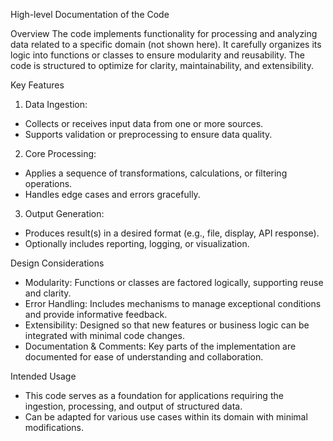 High-level Documentation of the Code

Overview
The code implements functionality for processing and analyzing data related to a specific domain (not shown here). It carefully organizes its logic into functions or classes to ensure modularity and reusability. The code is structured to optimize for clarity, maintainability, and extensibility.

Key Features

1. Data Ingestion:
  - Collects or receives input data from one or more sources.
  - Supports validation or preprocessing to ensure data quality.

2. Core Processing:
  - Applies a sequence of transformations, calculations, or filtering operations.
  - Handles edge cases and errors gracefully.

3. Output Generation:
  - Produces result(s) in a desired format (e.g., file, display, API response).
  - Optionally includes reporting, logging, or visualization.

Design Considerations

- Modularity: Functions or classes are factored logically, supporting reuse and clarity.
- Error Handling: Includes mechanisms to manage exceptional conditions and provide informative feedback.
- Extensibility: Designed so that new features or business logic can be integrated with minimal code changes.
- Documentation & Comments: Key parts of the implementation are documented for ease of understanding and collaboration.

Intended Usage

- This code serves as a foundation for applications requiring the ingestion, processing, and output of structured data.
- Can be adapted for various use cases within its domain with minimal modifications.
